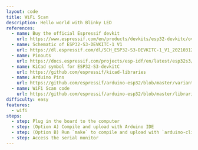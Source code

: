 ```yaml
---
layout: code
title: WiFi Scan
description: Hello world with Blinky LED
references:
  - name: Buy the official Espressif devkit
    url: https://www.espressif.com/en/products/devkits/esp32-devkitc/overview
  - name: Schematic of ESP32-S3-DEVKITC-1 V1
    url: https://dl.espressif.com/dl/SCH_ESP32-S3-DEVKITC-1_V1_20210312C.pdf
  - name: Pinouts
    url: https://docs.espressif.com/projects/esp-idf/en/latest/esp32s3/hw-reference/esp32s3/user-guide-devkitc-1.html#pin-layout
  - name: KiCad symbol for ESP32-S3-devkitC
    url: https://github.com/espressif/kicad-libraries
  - name: Arduino Pins
    url: https://github.com/espressif/arduino-esp32/blob/master/variants/esp32s3/pins_arduino.h
  - name: WiFi Scan code
    url: https://github.com/espressif/arduino-esp32/blob/master/libraries/WiFi/examples/WiFiScan/WiFiScan.ino
difficulty: easy
features:
  - wifi
steps:
  - step: Plug in the board to the computer
  - step: (Option A) Compile and upload with Arduino IDE
  - step: (Option B) Run `make` to compile and upload with `arduino-cli`
  - step: Access the serial monitor
---
```

